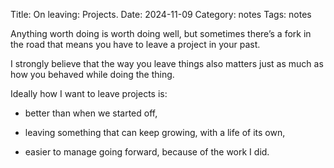 Title: On leaving: Projects.
Date: 2024-11-09
Category: notes
Tags: notes

Anything worth doing is worth doing well, but sometimes there’s a fork in the road that means you have to leave a project in your past.  

I strongly believe that the way you leave things also matters just as much as how you behaved while doing the thing.

Ideally how I want to leave projects is: 

- better than when we started off,

- leaving something that can keep growing, with a life of its own, 

- easier to manage going forward, because of the work I did. 